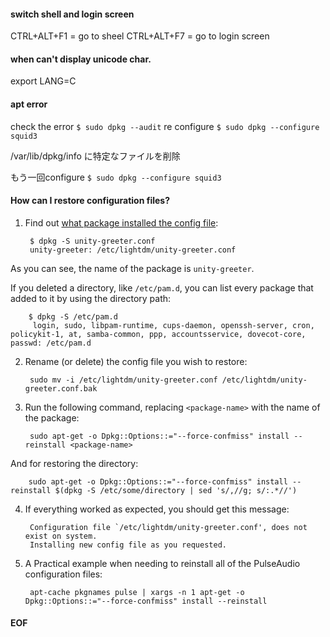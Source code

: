 #### switch shell and login screen
CTRL+ALT+F1 = go to sheel
CTRL+ALT+F7 = go to login screen

#### when can't display unicode char.
export LANG=C

#### apt error
check the error
`$ sudo dpkg --audit`
re configure
`$ sudo dpkg --configure squid3`

/var/lib/dpkg/info に特定なファイルを削除

もう一回configure
`$ sudo dpkg --configure squid3`

#### How can I restore configuration files?
1. Find out [what package installed the config file][1]:

        $ dpkg -S unity-greeter.conf
        unity-greeter: /etc/lightdm/unity-greeter.conf

  As you can see, the name of the package is `unity-greeter`.

 If you deleted a directory, like `/etc/pam.d`, you can list every package that added to it by using the directory path:

        $ dpkg -S /etc/pam.d
         login, sudo, libpam-runtime, cups-daemon, openssh-server, cron, policykit-1, at, samba-common, ppp, accountsservice, dovecot-core, passwd: /etc/pam.d

2. Rename (or delete) the config file you wish to restore:

        sudo mv -i /etc/lightdm/unity-greeter.conf /etc/lightdm/unity-greeter.conf.bak

3. Run the following command, replacing `<package-name>` with the name of the package:

        sudo apt-get -o Dpkg::Options::="--force-confmiss" install --reinstall <package-name>

 And for restoring the directory:

        sudo apt-get -o Dpkg::Options::="--force-confmiss" install --reinstall $(dpkg -S /etc/some/directory | sed 's/,//g; s/:.*//')

4. If everything worked as expected, you should get this message:

        Configuration file `/etc/lightdm/unity-greeter.conf', does not exist on system.
        Installing new config file as you requested.

4. A Practical example when needing to reinstall all of the PulseAudio configuration files:

        apt-cache pkgnames pulse | xargs -n 1 apt-get -o Dpkg::Options::="--force-confmiss" install --reinstall
  [1]: https://askubuntu.com/questions/481/how-do-i-find-the-package-that-provides-a-file

#### EOF
